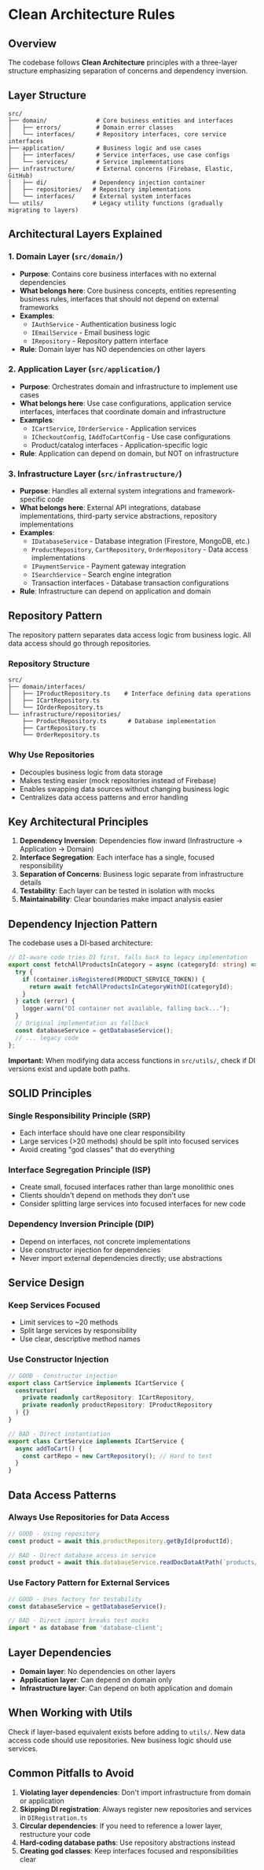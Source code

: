 # Clean Architecture Rules

## Overview

The codebase follows **Clean Architecture** principles with a three-layer structure emphasizing separation of concerns and dependency inversion.

## Layer Structure

```
src/
├── domain/              # Core business entities and interfaces
│   ├── errors/          # Domain error classes
│   └── interfaces/      # Repository interfaces, core service interfaces
├── application/         # Business logic and use cases
│   ├── interfaces/      # Service interfaces, use case configs
│   └── services/        # Service implementations
├── infrastructure/      # External concerns (Firebase, Elastic, GitHub)
│   ├── di/             # Dependency injection container
│   ├── repositories/   # Repository implementations
│   └── interfaces/     # External system interfaces
└── utils/              # Legacy utility functions (gradually migrating to layers)
```

## Architectural Layers Explained

### 1. Domain Layer (`src/domain/`)
- **Purpose**: Contains core business interfaces with no external dependencies
- **What belongs here**: Core business concepts, entities representing business rules, interfaces that should not depend on external frameworks
- **Examples**:
  - `IAuthService` - Authentication business logic
  - `IEmailService` - Email business logic
  - `IRepository` - Repository pattern interface
- **Rule**: Domain layer has NO dependencies on other layers

### 2. Application Layer (`src/application/`)
- **Purpose**: Orchestrates domain and infrastructure to implement use cases
- **What belongs here**: Use case configurations, application service interfaces, interfaces that coordinate domain and infrastructure
- **Examples**:
  - `ICartService`, `IOrderService` - Application services
  - `ICheckoutConfig`, `IAddToCartConfig` - Use case configurations
  - Product/catalog interfaces - Application-specific logic
- **Rule**: Application can depend on domain, but NOT on infrastructure

### 3. Infrastructure Layer (`src/infrastructure/`)
- **Purpose**: Handles all external system integrations and framework-specific code
- **What belongs here**: External API integrations, database implementations, third-party service abstractions, repository implementations
- **Examples**:
  - `IDatabaseService` - Database integration (Firestore, MongoDB, etc.)
  - `ProductRepository`, `CartRepository`, `OrderRepository` - Data access implementations
  - `IPaymentService` - Payment gateway integration
  - `ISearchService` - Search engine integration
  - Transaction interfaces - Database transaction configurations
- **Rule**: Infrastructure can depend on application and domain

## Repository Pattern

The repository pattern separates data access logic from business logic. All data access should go through repositories.

### Repository Structure

```
src/
├── domain/interfaces/
│   ├── IProductRepository.ts    # Interface defining data operations
│   ├── ICartRepository.ts
│   └── IOrderRepository.ts
└── infrastructure/repositories/
    ├── ProductRepository.ts      # Database implementation
    ├── CartRepository.ts
    └── OrderRepository.ts
```

### Why Use Repositories

- Decouples business logic from data storage
- Makes testing easier (mock repositories instead of Firebase)
- Enables swapping data sources without changing business logic
- Centralizes data access patterns and error handling

## Key Architectural Principles

1. **Dependency Inversion**: Dependencies flow inward (Infrastructure → Application → Domain)
2. **Interface Segregation**: Each interface has a single, focused responsibility
3. **Separation of Concerns**: Business logic separate from infrastructure details
4. **Testability**: Each layer can be tested in isolation with mocks
5. **Maintainability**: Clear boundaries make impact analysis easier

## Dependency Injection Pattern

The codebase uses a DI-based architecture:

```typescript
// DI-aware code tries DI first, falls back to legacy implementation
export const fetchAllProductsInCategory = async (categoryId: string) => {
  try {
    if (container.isRegistered(PRODUCT_SERVICE_TOKEN)) {
      return await fetchAllProductsInCategoryWithDI(categoryId);
    }
  } catch (error) {
    logger.warn("DI container not available, falling back...");
  }
  // Original implementation as fallback
  const databaseService = getDatabaseService();
  // ... legacy code
};
```

**Important:** When modifying data access functions in `src/utils/`, check if DI versions exist and update both paths.

## SOLID Principles

### Single Responsibility Principle (SRP)
- Each interface should have one clear responsibility
- Large services (>20 methods) should be split into focused services
- Avoid creating "god classes" that do everything

### Interface Segregation Principle (ISP)
- Create small, focused interfaces rather than large monolithic ones
- Clients shouldn't depend on methods they don't use
- Consider splitting large services into focused interfaces for new code

### Dependency Inversion Principle (DIP)
- Depend on interfaces, not concrete implementations
- Use constructor injection for dependencies
- Never import external dependencies directly; use abstractions

## Service Design

### Keep Services Focused
- Limit services to ~20 methods
- Split large services by responsibility
- Use clear, descriptive method names

### Use Constructor Injection
```typescript
// GOOD - Constructor injection
export class CartService implements ICartService {
  constructor(
    private readonly cartRepository: ICartRepository,
    private readonly productRepository: IProductRepository
  ) {}
}

// BAD - Direct instantiation
export class CartService implements ICartService {
  async addToCart() {
    const cartRepo = new CartRepository(); // Hard to test
  }
}
```

## Data Access Patterns

### Always Use Repositories for Data Access
```typescript
// GOOD - Using repository
const product = await this.productRepository.getById(productId);

// BAD - Direct database access in service
const product = await this.databaseService.readDocDataAtPath(`products/${productId}`);
```

### Use Factory Pattern for External Services
```typescript
// GOOD - Uses factory for testability
const databaseService = getDatabaseService();

// BAD - Direct import breaks test mocks
import * as database from 'database-client';
```

## Layer Dependencies

- **Domain layer**: No dependencies on other layers
- **Application layer**: Can depend on domain only
- **Infrastructure layer**: Can depend on both application and domain

## When Working with Utils

Check if layer-based equivalent exists before adding to `utils/`. New data access code should use repositories. New business logic should use services.

## Common Pitfalls to Avoid

1. **Violating layer dependencies**: Don't import infrastructure from domain or application
2. **Skipping DI registration**: Always register new repositories and services in `DIRegistration.ts`
3. **Circular dependencies**: If you need to reference a lower layer, restructure your code
4. **Hard-coding database paths**: Use repository abstractions instead
5. **Creating god classes**: Keep interfaces focused and responsibilities clear
